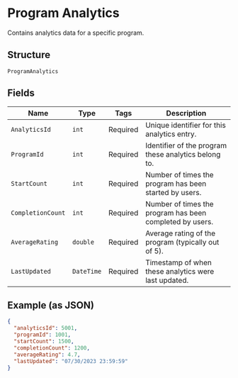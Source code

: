 
# Program Analytics

Contains analytics data for a specific program.

## Structure

`ProgramAnalytics`

## Fields

| Name | Type | Tags | Description |
|  --- | --- | --- | --- |
| `AnalyticsId` | `int` | Required | Unique identifier for this analytics entry. |
| `ProgramId` | `int` | Required | Identifier of the program these analytics belong to. |
| `StartCount` | `int` | Required | Number of times the program has been started by users. |
| `CompletionCount` | `int` | Required | Number of times the program has been completed by users. |
| `AverageRating` | `double` | Required | Average rating of the program (typically out of 5). |
| `LastUpdated` | `DateTime` | Required | Timestamp of when these analytics were last updated. |

## Example (as JSON)

```json
{
  "analyticsId": 5001,
  "programId": 1001,
  "startCount": 1500,
  "completionCount": 1200,
  "averageRating": 4.7,
  "lastUpdated": "07/30/2023 23:59:59"
}
```

